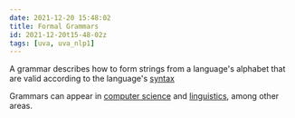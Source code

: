 ```yaml
---
date: 2021-12-20 15:48:02
title: Formal Grammars
id: 2021-12-20t15-48-02z
tags: [uva, uva_nlp1]
---
```


A grammar describes how to form strings from a language's alphabet that are
valid according to the language's [syntax](./2021-12-19t16-26-08z.md)

Grammars can appear in [computer science](./2020-10-14t15-05-24z.md) and
[linguistics](./2021-12-20t10-50-39z.md), among other areas.
